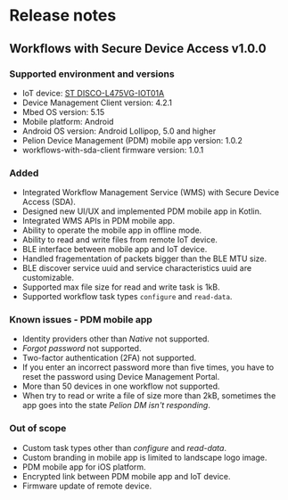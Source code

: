 # Release notes

## Workflows with Secure Device Access v1.0.0

### Supported environment and versions
- IoT device: [ST DISCO-L475VG-IOT01A](https://os.mbed.com/platforms/ST-Discovery-L475E-IOT01A/)
- Device Management Client version: 4.2.1
- Mbed OS version: 5.15
- Mobile platform: Android
- Android OS version: Android Lollipop, 5.0 and higher
- Pelion Device Management (PDM) mobile app version: 1.0.2
- workflows-with-sda-client firmware version: 1.0.1

### Added
- Integrated Workflow Management Service (WMS) with Secure Device Access (SDA).
- Designed new UI/UX and implemented PDM mobile app in Kotlin.
- Integrated WMS APIs in PDM mobile app.
- Ability to operate the mobile app in offline mode.
- Ability to read and write files from remote IoT device.
- BLE interface between mobile app and IoT device.
- Handled fragementation of packets bigger than the BLE MTU size.
- BLE discover service uuid and service characteristics uuid are customizable.
- Supported max file size for read and write task is 1kB.
- Supported workflow task types `configure` and `read-data`.


### Known issues - PDM mobile app
- Identity providers other than *Native* not supported.
- *Forgot password* not supported.
- Two-factor authentication (2FA) not supported.
- If you enter an incorrect password more than five times, you have to reset the password using Device Management Portal.
- More than 50 devices in one workflow not supported.
- When try to read or write a file of size more than 2kB, sometimes the app goes into the state *Pelion DM isn't responding*.

### Out of scope
- Custom task types other than *configure* and *read-data*.
- Custom branding in mobile app is limited to landscape logo image.
- PDM mobile app for iOS platform.
- Encrypted link between PDM mobile app and IoT device.
- Firmware update of remote device.
